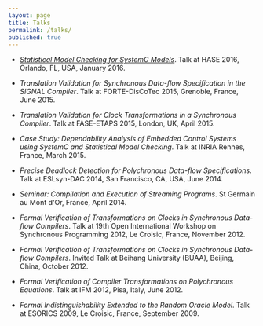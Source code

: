 ```yaml
---
layout: page
title: Talks
permalink: /talks/
published: true
---
```


- _[Statistical Model Checking for SystemC Models](http://channgo2203.github.io/pdfs/hase_slide.pdf)_. Talk at HASE 2016, Orlando, FL, USA, January 2016.

- _Translation Validation for Synchronous Data-flow Specification in the SIGNAL Compiler_. Talk at FORTE-DisCoTec 2015, Grenoble, France, June 2015.

- _Translation Validation for Clock Transformations in a Synchronous Compiler_. Talk at FASE-ETAPS 2015, London, UK, April 2015.

- _Case Study: Dependability Analysis of Embedded Control Systems using SystemC and Statistical Model Checking_. Talk at INRIA Rennes, France, March 2015.

- _Precise Deadlock Detection for Polychronous Data-flow Specifications_. Talk at ESLsyn-DAC 2014, San Francisco, CA, USA, June 2014.

- _Seminar: Compilation and Execution of Streaming Programs_. St Germain au Mont d'Or, France, April 2014.

- _Formal Verification of Transformations on Clocks in Synchronous Data-flow Compilers_. Talk at 19th Open International Workshop on 
Synchronous Programming 2012, Le Croisic, France, November 2012.

- _Formal Verification of Transformations on Clocks in Synchronous Data-flow Compilers_. Invited Talk at Beihang University (BUAA), Beijing, China, October 2012.

- _Formal Verification of Compiler Transformations on Polychronous Equations_. Talk at IFM 2012, Pisa, Italy, June 2012.

- _Formal Indistinguishability Extended to the Random Oracle Model_. Talk at ESORICS 2009, Le Croisic, France, September 2009.
